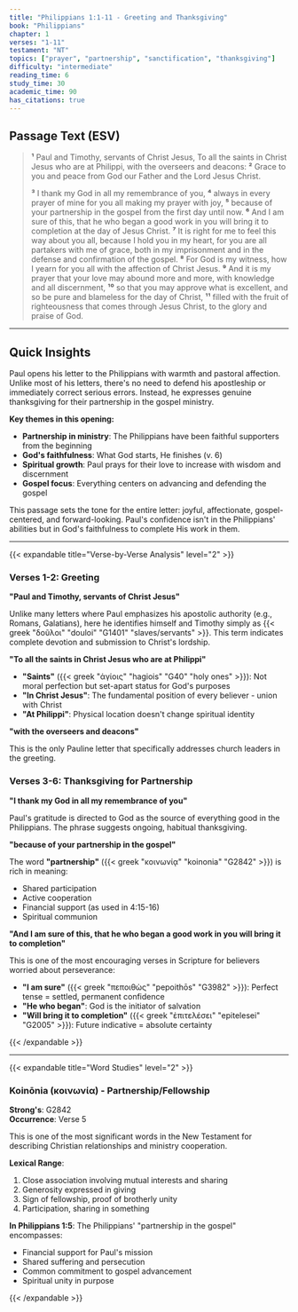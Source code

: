 ```yaml
---
title: "Philippians 1:1-11 - Greeting and Thanksgiving"
book: "Philippians"
chapter: 1
verses: "1-11"
testament: "NT"
topics: ["prayer", "partnership", "sanctification", "thanksgiving"]
difficulty: "intermediate"
reading_time: 6
study_time: 30
academic_time: 90
has_citations: true
---
```


## Passage Text (ESV)

> **¹** Paul and Timothy, servants of Christ Jesus,
> To all the saints in Christ Jesus who are at Philippi, with the overseers and deacons:
> **²** Grace to you and peace from God our Father and the Lord Jesus Christ.
> 
> **³** I thank my God in all my remembrance of you, **⁴** always in every prayer of mine for you all making my prayer with joy, **⁵** because of your partnership in the gospel from the first day until now. **⁶** And I am sure of this, that he who began a good work in you will bring it to completion at the day of Jesus Christ. **⁷** It is right for me to feel this way about you all, because I hold you in my heart, for you are all partakers with me of grace, both in my imprisonment and in the defense and confirmation of the gospel. **⁸** For God is my witness, how I yearn for you all with the affection of Christ Jesus. **⁹** And it is my prayer that your love may abound more and more, with knowledge and all discernment, **¹⁰** so that you may approve what is excellent, and so be pure and blameless for the day of Christ, **¹¹** filled with the fruit of righteousness that comes through Jesus Christ, to the glory and praise of God.

---

## Quick Insights

Paul opens his letter to the Philippians with warmth and pastoral affection. Unlike most of his letters, there's no need to defend his apostleship or immediately correct serious errors. Instead, he expresses genuine thanksgiving for their partnership in the gospel ministry.

**Key themes in this opening:**
- **Partnership in ministry**: The Philippians have been faithful supporters from the beginning
- **God's faithfulness**: What God starts, He finishes (v. 6)
- **Spiritual growth**: Paul prays for their love to increase with wisdom and discernment
- **Gospel focus**: Everything centers on advancing and defending the gospel

This passage sets the tone for the entire letter: joyful, affectionate, gospel-centered, and forward-looking. Paul's confidence isn't in the Philippians' abilities but in God's faithfulness to complete His work in them.

---

{{< expandable title="Verse-by-Verse Analysis" level="2" >}}

### Verses 1-2: Greeting

**"Paul and Timothy, servants of Christ Jesus"**

Unlike many letters where Paul emphasizes his apostolic authority (e.g., Romans, Galatians), here he identifies himself and Timothy simply as {{< greek "δοῦλοι" "douloi" "G1401" "slaves/servants" >}}. This term indicates complete devotion and submission to Christ's lordship.

**"To all the saints in Christ Jesus who are at Philippi"**

- **"Saints"** ({{< greek "ἁγίοις" "hagiois" "G40" "holy ones" >}}): Not moral perfection but set-apart status for God's purposes
- **"In Christ Jesus"**: The fundamental position of every believer - union with Christ
- **"At Philippi"**: Physical location doesn't change spiritual identity

**"with the overseers and deacons"**

This is the only Pauline letter that specifically addresses church leaders in the greeting.

### Verses 3-6: Thanksgiving for Partnership

**"I thank my God in all my remembrance of you"**

Paul's gratitude is directed to God as the source of everything good in the Philippians. The phrase suggests ongoing, habitual thanksgiving.

**"because of your partnership in the gospel"**

The word **"partnership"** ({{< greek "κοινωνίᾳ" "koinonia" "G2842" >}}) is rich in meaning:
- Shared participation
- Active cooperation
- Financial support (as used in 4:15-16)
- Spiritual communion

**"And I am sure of this, that he who began a good work in you will bring it to completion"**

This is one of the most encouraging verses in Scripture for believers worried about perseverance:

- **"I am sure"** ({{< greek "πεποιθὼς" "pepoithōs" "G3982" >}}): Perfect tense = settled, permanent confidence
- **"He who began"**: God is the initiator of salvation
- **"Will bring it to completion"** ({{< greek "ἐπιτελέσει" "epitelesei" "G2005" >}}): Future indicative = absolute certainty

{{< /expandable >}}

---

{{< expandable title="Word Studies" level="2" >}}

### Koinōnia (κοινωνία) - Partnership/Fellowship

**Strong's**: G2842  
**Occurrence**: Verse 5

This is one of the most significant words in the New Testament for describing Christian relationships and ministry cooperation.

**Lexical Range**:
1. Close association involving mutual interests and sharing
2. Generosity expressed in giving
3. Sign of fellowship, proof of brotherly unity
4. Participation, sharing in something

**In Philippians 1:5**:
The Philippians' "partnership in the gospel" encompasses:
- Financial support for Paul's mission
- Shared suffering and persecution
- Common commitment to gospel advancement
- Spiritual unity in purpose

{{< /expandable >}}